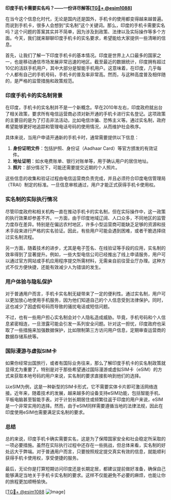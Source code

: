 **印度手机卡需要实名吗？——一份详尽解答[[TG💪+ @esim1088](https://t.me/s/esim1088)]**

在当今这个信息化时代，无论是国内还是国外，手机卡的使用都变得越来越普遍。而说到手机卡，很多人会想到“实名制”这个关键词。那么，印度的手机卡需要实名吗？这个问题的答案其实并不简单，因为涉及到政策、法律以及实际操作等多个方面。今天，我们就来聊聊印度手机卡的实名要求，希望能给大家提供一些清晰的信息。

首先，让我们了解一下印度手机卡的基本情况。印度是世界上人口最多的国家之一，也是移动通信市场发展非常迅速的地区。截至最近的数据统计，印度拥有超过10亿的活跃手机用户，其中大部分是智能手机用户。这意味着，在印度，几乎每个人都有自己的手机号码，手机卡的普及率非常高。然而，与这种高度普及相伴随的，是严格的监管措施和政策规范。

### 印度手机卡的实名制背景

在印度，手机卡的实名制并不是一个新概念。早在2010年左右，印度政府就出台了相关政策，要求所有电信运营商必须对新开通的手机卡进行实名登记。这项政策的主要目的是为了打击非法活动，比如电信诈骗、恐怖主义等。通过实名制，政府希望能够更好地追踪和管理电话号码的使用情况，从而维护社会秩序。

具体来说，当用户申请开通新的手机卡时，通常需要提供以下信息：

1. **身份证明文件**：包括护照、身份证（Aadhaar Card）等官方颁发的有效证件。
2. **地址证明**：如水电费账单、银行对账单等，用于确认用户的居住地址。
3. **照片**：部分情况下，可能还需要提交近期的个人照片。

这些信息的收集和验证过程由电信运营商负责完成，并且必须符合印度电信管理局（TRAI）制定的标准。一旦信息审核通过，用户才能正式获得手机卡使用权。

### 实名制的实际执行情况

尽管印度政府和相关机构一直在推动手机卡的实名制，但在实际操作中，这一政策的执行效果却参差不齐。一方面，由于印度地域辽阔、人口众多，不同地区的监管力度存在差异。特别是在偏远农村地区，许多小型运营商可能缺乏足够的资源和技术手段来进行严格的实名验证。因此，有些用户可能会遇到困难，或者干脆选择绕过实名制流程。

另一方面，随着技术的进步，尤其是电子签名、在线验证等手段的应用，实名制的效率得到了显著提升。例如，一些大型电信公司已经推出了线上申请服务，用户可以通过官方网站或手机应用程序提交所需材料，无需亲自前往营业厅办理。这种方式不仅方便快捷，还能有效减少人为错误的发生。

### 用户体验与隐私保护

对于普通用户而言，手机卡实名制无疑带来了一定的便利性。通过实名制，用户可以更加放心地使用手机服务，因为他们知道自己的个人信息受到法律保护。同时，这也减少了因虚假号码而导致的骚扰电话或短信问题。

不过，也有一些用户担心实名制会对个人隐私造成威胁。毕竟，手机号码和个人信息紧密相连，一旦泄露可能会引发一系列安全问题。针对这一担忧，印度政府也采取了一些措施来加强数据保护，比如限制第三方访问用户信息，定期审查运营商的数据存储系统等。

### 国际漫游与虚拟SIM卡

如果你经常出国旅行，或者有国际业务往来，那么了解印度手机卡的实名制政策就显得尤为重要了。特别是对于那些希望通过国际漫游或虚拟SIM卡（eSIM）的方式来获取本地号码的用户来说，实名制的要求直接影响到他们的选择。

以eSIM为例，这是一种新型的SIM卡形式，它不需要实体卡片即可激活网络连接。近年来，随着技术的发展，越来越多的设备支持eSIM功能，包括智能手机、平板电脑甚至智能手表。对于计划长期居住或频繁往返于印度的用户来说，eSIM是一个非常实用的选择。然而，由于eSIM同样需要遵循当地的法律法规，因此在印度使用eSIM也需要满足实名制的要求。

### 总结

总的来说，印度手机卡确实需要实名，这是为了保障国家安全和社会稳定所采取的一项必要措施。虽然在实际执行过程中还存在一些挑战，但总体来看，实名制的好处远大于弊端。对于普通用户而言，只要按照规定提交真实有效的信息，就能顺利获得手机卡使用权，享受便捷的服务。

最后，无论你是打算短期访问印度还是长期定居，都建议提前做好准备，确保自己能够满足当地关于手机卡实名制的要求。这样不仅能避免不必要的麻烦，也能让你的旅程更加顺畅愉快。

[[TG💪+ @esim1088](https://t.me/s/esim1088) ![Image](https://i.postimg.cc/4NQfJmqS/Snipaste-2025-05-13-00-14-12.png)]